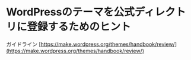 
# WordPressのテーマを公式ディレクトリに登録するためのヒント

ガイドライン
[https://make.wordpress.org/themes/handbook/review/](https://make.wordpress.org/themes/handbook/review/)
